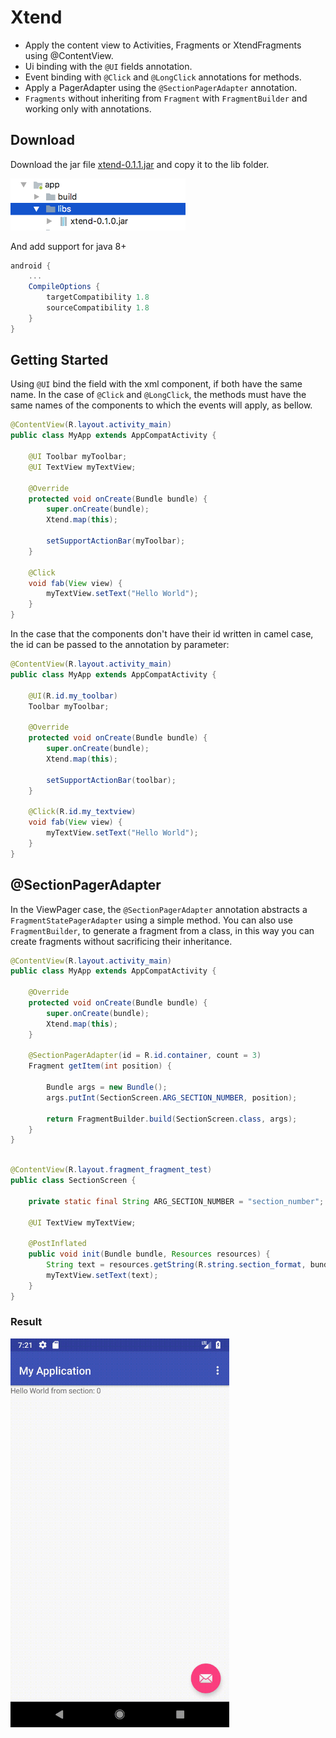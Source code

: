 # Xtend

- Apply the content view to Activities, Fragments or XtendFragments using @ContentView.
- Ui binding with the ```@UI``` fields annotation.
- Event binding with ```@Click``` and ```@LongClick``` annotations for methods.
- Apply a PagerAdapter using the ```@SectionPagerAdapter``` annotation.
- ```Fragments``` without inheriting from ```Fragment``` with ```FragmentBuilder``` and working only with annotations.


## Download
Download the jar file [xtend-0.1.1.jar](https://github.com/zerh/xtend/raw/master/target/xtend-0.1.1.jar) and copy it to the lib folder.

<img src="https://raw.githubusercontent.com/zerh/xtend/master/img/lib-folder.png" alt="lib-folder" width="280" />

And add support for java 8+
```gradle
android {
    ...
    CompileOptions {
        targetCompatibility 1.8
        sourceCompatibility 1.8
    }
}
```

## Getting Started
Using ```@UI``` bind the field with the xml component, if both have the same name. In the case of ```@Click``` and ```@LongClick```, the methods must have the same names of the components to which the events will apply, as bellow.

```java
@ContentView(R.layout.activity_main)
public class MyApp extends AppCompatActivity {

    @UI Toolbar myToolbar;
    @UI TextView myTextView;

    @Override
    protected void onCreate(Bundle bundle) {
        super.onCreate(bundle);
        Xtend.map(this);

        setSupportActionBar(myToolbar);
    }

    @Click
    void fab(View view) {
        myTextView.setText("Hello World");
    }
}
```

In the case that the components don't have their id written in camel case, the id can be passed to the annotation by parameter:

```java
@ContentView(R.layout.activity_main)
public class MyApp extends AppCompatActivity {

    @UI(R.id.my_toolbar)
    Toolbar myToolbar;

    @Override
    protected void onCreate(Bundle bundle) {
        super.onCreate(bundle);
        Xtend.map(this);

        setSupportActionBar(toolbar);
    }

    @Click(R.id.my_textview)
    void fab(View view) {
        myTextView.setText("Hello World");
    }
}
```

## @SectionPagerAdapter

In the ViewPager case, the ```@SectionPagerAdapter``` annotation abstracts a ```FragmentStatePagerAdapter``` using a simple method. You can also use ```FragmentBuilder```, to generate a fragment from a class, in this way you can create fragments without sacrificing their inheritance.

```java
@ContentView(R.layout.activity_main)
public class MyApp extends AppCompatActivity {

    @Override
    protected void onCreate(Bundle bundle) {
        super.onCreate(bundle);
        Xtend.map(this);
    }

    @SectionPagerAdapter(id = R.id.container, count = 3)
    Fragment getItem(int position) {

        Bundle args = new Bundle();
        args.putInt(SectionScreen.ARG_SECTION_NUMBER, position);

        return FragmentBuilder.build(SectionScreen.class, args);
    }
}
    
```

```java
@ContentView(R.layout.fragment_fragment_test)
public class SectionScreen {

    private static final String ARG_SECTION_NUMBER = "section_number";

    @UI TextView myTextView;

    @PostInflated
    public void init(Bundle bundle, Resources resources) {
        String text = resources.getString(R.string.section_format, bundle.getInt(ARG_SECTION_NUMBER));
        myTextView.setText(text);
    }
}

```

### Result

<img src="https://raw.githubusercontent.com/zerh/xtend/master/img/App.gif" alt="App" width="350" />



